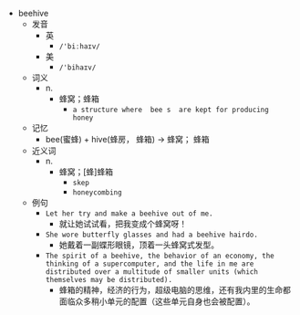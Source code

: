 - beehive
  - 发音
    - 英
      - `/'biːhaɪv/`
    - 美
      - `/'bihaɪv/`
  - 词义
    - n.
      - 蜂窝；蜂箱
        - `a structure where  bee s  are kept for producing  honey `
  - 记忆
    - bee(蜜蜂) + hive(蜂房， 蜂箱) → 蜂窝； 蜂箱
  - 近义词
    - n.
      - 蜂窝；[蜂]蜂箱
        - `skep`
        - `honeycombing`
  - 例句
    - `Let her try and make a beehive out of me.`
      - 就让她试试看，把我变成个蜂窝呀！
    - `She wore butterfly glasses and had a beehive hairdo.`
      - 她戴着一副蝶形眼镜，顶着一头蜂窝式发型。
    - `The spirit of a beehive, the behavior of an economy, the thinking of a supercomputer, and the life in me are distributed over a multitude of smaller units (which themselves may be distributed).`
      - 蜂箱的精神，经济的行为，超级电脑的思维，还有我内里的生命都面临众多稍小单元的配置（这些单元自身也会被配置）。

